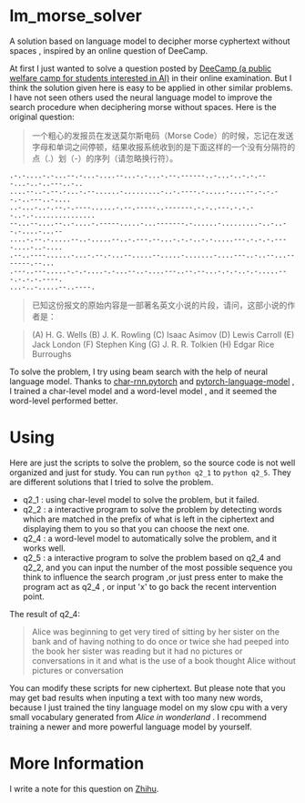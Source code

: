 # lm_morse_solver
A solution based on language model to decipher morse cyphertext without spaces , inspired by an online question of DeeCamp.



At first I just wanted to solve a question posted by [DeeCamp (a public welfare camp for students interested in AI)](https://challenger.ai/deecamp_2018_reg) in their online examination. But I think the solution given here is easy to be applied in other similar problems. I have not seen others used the neural language model to improve the search procedure when deciphering morse without spaces. Here is the original question:



>一个粗心的发报员在发送莫尔斯电码（Morse Code）的时候，忘记在发送字母和单词之间停顿，结果收报系统收到的是下面这样的一个没有分隔符的点（.）划（-）的序列（请忽略换行符）。
```
.-.-....-.-...--.-...-....--...-.-...-.--.------..-...-..-.-.---...-..-..---..-..
....--..-.--.-...-.--......-.........-..-.----.-.....-....--.-.-.--.-..---..-....
..-...-..-.--.-.----......-.--.-----..-------.-.-..---.-.-.--..-.-...............
--...--....--..-....-.-----.....-...-------.-......-.........-..-..--.-....-...--
....-.--.-.....--..-.....--..-.---.--...-.-.-..-.-.....---.-.-.-.----....-..-....
.--..----......-...-.--.-...--.....--.....-.......-....---..-..--...-------.--...
.---..---.....-.-.-....-.-...--..-....---..--.--...-.-.-..-.-.....---.-.-.-.----.
...-..-.....--..----.
```
>已知这份报文的原始内容是一部著名英文小说的片段，请问，这部小说的作者是：

>(A) H. G. Wells
>(B) J. K. Rowling
>(C) Isaac Asimov
>(D) Lewis Carroll
>(E) Jack London
>(F) Stephen King
>(G) J. R. R. Tolkien
>(H) Edgar Rice Burroughs



To solve the problem, I try using beam search with the help of neural language model.  Thanks to [char-rnn.pytorch](https://github.com/spro/char-rnn.pytorch) and [pytorch-language-model](https://github.com/deeplearningathome/pytorch-language-model.git) , I trained a char-level model and a word-level model , and it seemed the word-level performed better. 


# Using

Here are just the scripts to solve the problem, so the source code is not well organized and just for study.  You can run `python q2_1` to `python q2_5`. They are different solutions that I tried to solve the problem.

- q2_1 : using char-level model to solve the problem, but it failed.
- q2_2 : a interactive program to solve the problem by detecting words which are matched in the prefix of what is left in the ciphertext and displaying them to you so that you can choose the next one.
- q2_4 : a word-level model to automatically solve the problem, and it works well.
- q2_5 : a interactive program to solve the problem based on q2_4 and q2_2, and you can input the number of the most possible sequence you think to influence the search program ,or just press enter to make the program act as q2_4 , or input 'x' to go back the recent intervention point.

The result of q2_4:

>Alice was beginning to get very tired of sitting by her sister on the bank and of having nothing to do once or twice she had peeped into the book her sister was reading but it had no pictures or conversations in it and what is the use of a book thought Alice without pictures or conversation 
>

You can modify these scripts for new ciphertext. But please note that you may get bad results when inputing a text with too many new words, because I just trained the tiny language model on my slow cpu with a very small vocabulary generated from _Alice in wonderland_ . I recommend training a newer and more powerful language model by yourself.

# More Information

I write a note for this question on [Zhihu](https://zhuanlan.zhihu.com/p/37971592).
